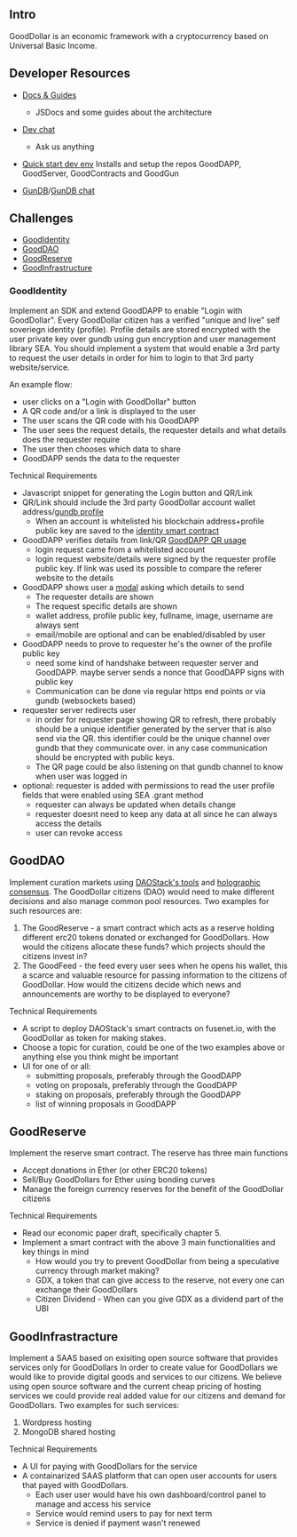 Intro
--
GoodDollar is an economic framework with a cryptocurrency based on Universal Basic Income.

Developer Resources
--
- [Docs & Guides](https://docs.gooddollar.org)
  - JSDocs and some guides about the architecture
  
- [Dev chat](https://gitter.im/GoodDollar)
  - Ask us anything
  
- [Quick start dev env](https://github.com/GoodDollar/GoodBootstrap)
  Installs and setup the repos GoodDAPP, GoodServer, GoodContracts and GoodGun
- [GunDB](https://gun.eco)/[GunDB chat](https://gitter.im/amark/gun)  
  
 Challenges
 --
 
 - [GoodIdentity](#GoodIdentity)
 - [GoodDAO](#GoodDAO)
 - [GoodReserve](#GoodReserve)
 - [GoodInfrastructure](#GoodInfrastracture)
 
 
 ### GoodIdentity
 Implement an SDK and extend GoodDAPP to enable "Login with GoodDollar".
 Every GoodDollar citizen has a verified "unique and live" self soveriegn identity (profile).
 Profile details are stored encrypted with the user private key over gundb using gun encryption and user management library SEA.
 You should implement a system that would enable a 3rd party to request the user details in order for him to login to that 3rd
 party website/service.
 
 An example flow:
 - user clicks on a "Login with GoodDollar" button
 - A QR code and/or a link is displayed to the user
 - The user scans the QR code with his GoodDAPP
 - The user sees the request details, the requester details and what details does the requester require
 - The user then chooses which data to share
 - GoodDAPP sends the data to the requester
 
Technical Requirements
- Javascript snippet for generating the Login button and QR/Link
- QR/Link should include the 3rd party GoodDollar account wallet address/[gundb profile](https://github.com/GoodDollar/GoodDAPP/tree/e17074702ef6fdbb49430cd02002fcd1c453bc8b/src/lib/gundb)
   - When an account is whitelisted his blockchain address+profile public key are saved to the [identity smart contract](https://github.com/GoodDollar/GoodContracts/blob/alphav2/contracts/Identity.sol)
- GoodDAPP verifies details from link/QR [GoodDAPP QR usage](https://github.com/GoodDollar/GoodDAPP/blob/e17074702ef6fdbb49430cd02002fcd1c453bc8b/src/components/dashboard/SendByQR.web.js)
    - login request came from a whitelisted account
    - login request website/details were signed by the requester profile public key. If link was used its possible to compare the referer website to the details
 - GoodDAPP shows user a [modal](https://github.com/GoodDollar/GoodDAPP/blob/4af2b2d3bc5e4ce2d2ffc4d8b9e1f52367165578/src/lib/undux/utils/dialog.js) asking which details to send
     - The requester details are shown
     - The request specific details are shown
     - wallet address, profile public key, fullname, image, username are always sent
     - email/mobile are optional and can be enabled/disabled by user
 - GoodDAPP needs to prove to requester he's the owner of the profile public key
    - need some kind of handshake between requester server and GoodDAPP. maybe server sends a nonce that GoodDAPP signs with public key
    - Communication can be done via regular https end points or via gundb (websockets based)
 - requester server redirects user
     - in order for requester page showing QR to refresh, there probably should be a unique identifier generated by the server that is also
   send via the QR. this identifier could be the unique channel over gundb that they communicate over. in any case communication should be
   encrypted with public keys.
      - The QR page could be also listening on that gundb channel to know when user was logged in
 - optional: requester is added with permissions to read the user profile fields that were enabled using SEA .grant method
   - requester can always be updated when details change
   - requester doesnt need to keep any data at all since he can always access the details
   - user can revoke access
 
 
 ## GoodDAO
 Implement curation markets using [DAOStack's tools](https://github.com/daostack/DAOstack-Hackers-Kit) and [holographic consensus](https://medium.com/daostack/holographic-consensus-part-1-116a73ba1e1c).
 The GoodDollar citizens (DAO) would need to make different decisions and also manage common pool resources.
 Two examples for such resources are:
 1. The GoodReserve - a smart contract which acts as a reserve holding different erc20 tokens donated
 or exchanged for GoodDollars. How would the citizens allocate these funds? which projects should the citizens invest in?
 2. The GoodFeed - the feed every user sees when he opens his wallet, this a scarce and valuable resource for passing information 
 to the citizens of GoodDollar. How would the citizens decide which news and announcements are worthy to be displayed to everyone?
 
 Technical Requirements
 - A script to deploy DAOStack's smart contracts on fusenet.io, with the GoodDollar as token for making stakes.
 - Choose a topic for curation, could be one of the two examples above or anything else you think might be important
 - UI for one of or all:
   - submitting proposals, preferably through the GoodDAPP
   - voting on proposals, preferably through the GoodDAPP
   - staking on proposals, preferably through the GoodDAPP
   - list of winning proposals in GoodDAPP
   
 ## GoodReserve
 Implement the reserve smart contract. The reserve has three main functions
 - Accept donations in Ether (or other ERC20 tokens)
 - Sell/Buy GoodDollars for Ether using bonding curves
 - Manage the foreign currency reserves for the benefit of the GoodDollar citizens
 
 Technical Requirements
 - Read our economic paper draft, specifically chapter 5.
 - Implement a smart contract with the above 3 main functionalities and key things in mind
     - How would you try to prevent GoodDollar from being a speculative currency through market making?
     - GDX, a token that can give access to the reserve, not every one can exchange their GoodDollars
     - Citizen Dividend - When can you give GDX as a dividend part of the UBI
 
 ## GoodInfrastracture
 Implement a SAAS based on exisiting open source software that provides services only for GoodDollars
 In order to create value for GoodDollars we would like to provide digital goods and services to our citizens.
 We believe using open source software and the current cheap pricing of hosting services we could provide real added value for our citizens
 and demand for GoodDollars.
 Two examples for such services:
 1. Wordpress hosting
 2. MongoDB shared hosting
 
 Technical Requirements
 - A UI for paying with GoodDollars for the service
 - A containarized SAAS platform that can open user accounts for users that payed with GoodDollars.
   - Each user user would have his own dashboard/control panel to manage and access his service
   - Service would remind users to pay for next term
   - Service is denied if payment wasn't renewed
